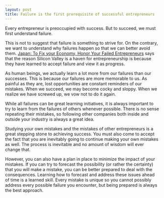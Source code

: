 ```yaml
---
layout: post
title: Failure is the first prerequisite of successful entrepreneurs
---
```


Every entrepreneur is preoccupied with success.  But to succeed, we must first understand failure.

This is not to suggest that failure is something to strive for. On the contrary, we want to understand why failures happen so that we can better avoid them. <a href="http://techcrunch.com/2010/10/17/japan-to-fix-your-economy-honor-your-failed-entrepreneurs/">Japan: To Fix your Economy, Honor Your Failed Entrepreneurs</a> says that the reason Silicon Valley is a haven for entrepreneurship is because they have learned to accept failure and view it as progress.

As human beings, we actually learn a lot more from our failures than our successes. This is because our failures are more memorable to us. As painful as they are, lost opportunities are constant reminders of our mistakes. When we succeed, we may become cocky and sloppy. When we realize we have screwed up, we vow not to do it again.

While all failures can be great learning initiatives, it is always important to try to learn from the failures of others whenever possible. There is no sense repeating their mistakes, so following other companies both inside and outside your industry is always a great idea.

Studying your own mistakes and the mistakes of other entrepreneurs is a great stepping stone to achieving success. You must also come to accept the fact that you are inevitably going to continue making your own mistakes as well. The process is inevitable and no amount of wisdom will ever change that.

However, you can also have a plan in place to minimize the impact of your mistakes. If you can try to forecast the possibility (or rather the certainty) that you will make a mistake, you can be better prepared to deal with the consequences. Learning how to forecast and address these issues ahead of time is a learned skill. Every mistake is unique so you cannot possibly address every possible failure you encounter, but being prepared is always the best approach.
